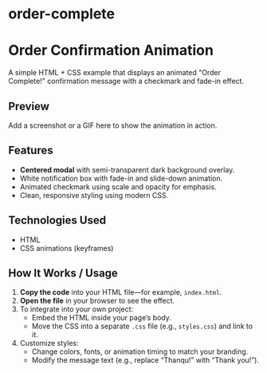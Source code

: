 # order-complete
# Order Confirmation Animation

A simple HTML + CSS example that displays an animated "Order Complete!" confirmation message with a checkmark and fade-in effect.

## Preview

Add a screenshot or a GIF here to show the animation in action.

## Features

- **Centered modal** with semi-transparent dark background overlay.
- White notification box with fade-in and slide-down animation.
- Animated checkmark using scale and opacity for emphasis.
- Clean, responsive styling using modern CSS.

## Technologies Used

- HTML  
- CSS animations (keyframes)

## How It Works / Usage

1. **Copy the code** into your HTML file—for example, `index.html`.
2. **Open the file** in your browser to see the effect.
3. To integrate into your own project:
   - Embed the HTML inside your page’s body.
   - Move the CSS into a separate `.css` file (e.g., `styles.css`) and link to it.
4. Customize styles:
   - Change colors, fonts, or animation timing to match your branding.
   - Modify the message text (e.g., replace “Thanqu!” with “Thank you!”).
